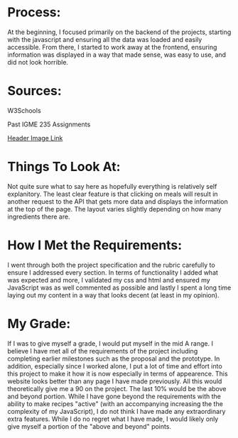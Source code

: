 # Process:
At the beginning, I focused primarily on the backend of the projects, starting with the javascript and ensuring all the data was loaded and easily accessible. From there, I started to work away at the frontend, ensuring information was displayed in a way that made sense, was easy to use, and did not look horrible.

# Sources:
W3Schools

Past IGME 235 Assignments

[Header Image Link](http://maplelanes.com/rvc/wp-content/uploads/sites/2/2018/05/food-and-bevarge-header.jpg)

# Things To Look At:
Not quite sure what to say here as hopefully everything is relatively self explanitory. The least clear feature is that clicking on meals will result in another request to the API that gets more data and displays the information at the top of the page. The layout varies slightly depending on how many ingredients there are.

# How I Met the Requirements:
I went through both the project specification and the rubric carefully to ensure I addressed every section. In terms of functionality I added what was expected and more, I validated my css and html and ensured my JavaScript was as well commented as possible and lastly I spent a long time laying out my content in a way that looks decent (at least in my opinion).

# My Grade: 
If I was to give myself a grade, I would put myself in the mid A range. I believe I have met all of the requirements of the project including completing earlier milestones such as the proposal and the prototype. In addition, especially since I worked alone, I put a lot of time and effort into this project to make it how it is now especially in terms of appearence. This website looks better than any page I have made previously. All this would theoretically give me a 90 on the project. The last 10% would be the above and beyond portion. While I have gone beyond the requirements with the ability to make recipes "active" (with an accompanying increasing the the complexity of my JavaScript), I do not think I have made any extraordinary extra features. While I do no regret what I have made, I would likely only give myself a portion of the "above and beyond" points. 
